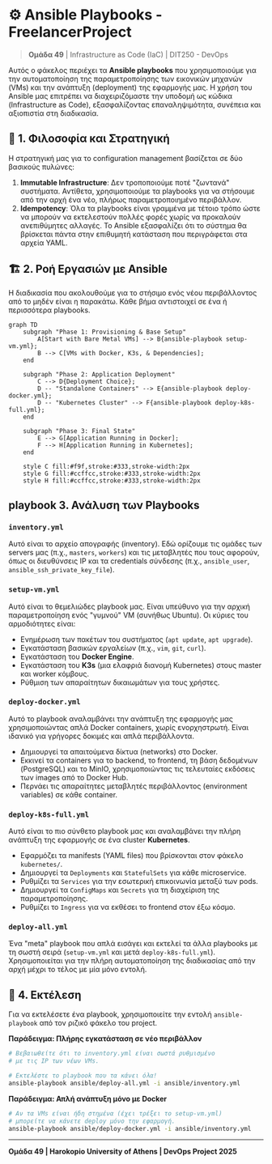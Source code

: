 # ⚙️ Ansible Playbooks - FreelancerProject

> **Ομάδα 49** | Infrastructure as Code (IaC) | DIT250 - DevOps

Αυτός ο φάκελος περιέχει τα **Ansible playbooks** που χρησιμοποιούμε για την αυτοματοποίηση της παραμετροποίησης των εικονικών μηχανών (VMs) και την ανάπτυξη (deployment) της εφαρμογής μας. Η χρήση του Ansible μας επιτρέπει να διαχειριζόμαστε την υποδομή ως κώδικα (Infrastructure as Code), εξασφαλίζοντας επαναληψιμότητα, συνέπεια και αξιοπιστία στη διαδικασία.

## 📜 1. Φιλοσοφία και Στρατηγική

Η στρατηγική μας για το configuration management βασίζεται σε δύο βασικούς πυλώνες:

1.  **Immutable Infrastructure**: Δεν τροποποιούμε ποτέ "ζωντανά" συστήματα. Αντίθετα, χρησιμοποιούμε τα playbooks για να στήσουμε από την αρχή ένα νέο, πλήρως παραμετροποιημένο περιβάλλον.
2.  **Idempotency**: Όλα τα playbooks είναι γραμμένα με τέτοιο τρόπο ώστε να μπορούν να εκτελεστούν πολλές φορές χωρίς να προκαλούν ανεπιθύμητες αλλαγές. Το Ansible εξασφαλίζει ότι το σύστημα θα βρίσκεται πάντα στην επιθυμητή κατάσταση που περιγράφεται στα αρχεία YAML.

## 🏗️ 2. Ροή Εργασιών με Ansible

Η διαδικασία που ακολουθούμε για το στήσιμο ενός νέου περιβάλλοντος από το μηδέν είναι η παρακάτω. Κάθε βήμα αντιστοιχεί σε ένα ή περισσότερα playbooks.

```mermaid
graph TD
    subgraph "Phase 1: Provisioning & Base Setup"
        A[Start with Bare Metal VMs] --> B{ansible-playbook setup-vm.yml};
        B --> C[VMs with Docker, K3s, & Dependencies];
    end

    subgraph "Phase 2: Application Deployment"
        C --> D{Deployment Choice};
        D -- "Standalone Containers" --> E{ansible-playbook deploy-docker.yml};
        D -- "Kubernetes Cluster" --> F{ansible-playbook deploy-k8s-full.yml};
    end

    subgraph "Phase 3: Final State"
        E --> G[Application Running in Docker];
        F --> H[Application Running in Kubernetes];
    end

    style C fill:#f9f,stroke:#333,stroke-width:2px
    style G fill:#ccffcc,stroke:#333,stroke-width:2px
    style H fill:#ccffcc,stroke:#333,stroke-width:2px
```

##  playbook 3. Ανάλυση των Playbooks

### `inventory.yml`
Αυτό είναι το αρχείο απογραφής (inventory). Εδώ ορίζουμε τις ομάδες των servers μας (π.χ., `masters`, `workers`) και τις μεταβλητές που τους αφορούν, όπως οι διευθύνσεις IP και τα credentials σύνδεσης (π.χ., `ansible_user`, `ansible_ssh_private_key_file`).

### `setup-vm.yml`
Αυτό είναι το θεμελιώδες playbook μας. Είναι υπεύθυνο για την αρχική παραμετροποίηση ενός "γυμνού" VM (συνήθως Ubuntu). Οι κύριες του αρμοδιότητες είναι:
-   Ενημέρωση των πακέτων του συστήματος (`apt update`, `apt upgrade`).
-   Εγκατάσταση βασικών εργαλείων (π.χ., `vim`, `git`, `curl`).
-   Εγκατάσταση του **Docker Engine**.
-   Εγκατάσταση του **K3s** (μια ελαφριά διανομή Kubernetes) στους master και worker κόμβους.
-   Ρύθμιση των απαραίτητων δικαιωμάτων για τους χρήστες.

### `deploy-docker.yml`
Αυτό το playbook αναλαμβάνει την ανάπτυξη της εφαρμογής μας χρησιμοποιώντας απλά Docker containers, χωρίς ενορχηστρωτή. Είναι ιδανικό για γρήγορες δοκιμές και απλά περιβάλλοντα.
-   Δημιουργεί τα απαιτούμενα δίκτυα (networks) στο Docker.
-   Εκκινεί τα containers για το backend, το frontend, τη βάση δεδομένων (PostgreSQL) και το MinIO, χρησιμοποιώντας τις τελευταίες εκδόσεις των images από το Docker Hub.
-   Περνάει τις απαραίτητες μεταβλητές περιβάλλοντος (environment variables) σε κάθε container.

### `deploy-k8s-full.yml`
Αυτό είναι το πιο σύνθετο playbook μας και αναλαμβάνει την πλήρη ανάπτυξη της εφαρμογής σε ένα cluster **Kubernetes**.
-   Εφαρμόζει τα manifests (YAML files) που βρίσκονται στον φάκελο `kubernetes/`.
-   Δημιουργεί τα `Deployments` και `StatefulSets` για κάθε microservice.
-   Ρυθμίζει τα `Services` για την εσωτερική επικοινωνία μεταξύ των pods.
-   Δημιουργεί τα `ConfigMaps` και `Secrets` για τη διαχείριση της παραμετροποίησης.
-   Ρυθμίζει το `Ingress` για να εκθέσει το frontend στον έξω κόσμο.

### `deploy-all.yml`
Ένα "meta" playbook που απλά εισάγει και εκτελεί τα άλλα playbooks με τη σωστή σειρά (`setup-vm.yml` και μετά `deploy-k8s-full.yml`). Χρησιμοποιείται για την πλήρη αυτοματοποίηση της διαδικασίας από την αρχή μέχρι το τέλος με μία μόνο εντολή.

## 🚀 4. Εκτέλεση

Για να εκτελέσετε ένα playbook, χρησιμοποιείτε την εντολή `ansible-playbook` από τον ριζικό φάκελο του project.

**Παράδειγμα: Πλήρης εγκατάσταση σε νέο περιβάλλον**
```bash
# Βεβαιωθείτε ότι το inventory.yml είναι σωστά ρυθμισμένο
# με τις IP των νέων VMs.

# Εκτελέστε το playbook που τα κάνει όλα!
ansible-playbook ansible/deploy-all.yml -i ansible/inventory.yml
```

**Παράδειγμα: Απλή ανάπτυξη μόνο με Docker**
```bash
# Αν τα VMs είναι ήδη στημένα (έχει τρέξει το setup-vm.yml)
# μπορείτε να κάνετε deploy μόνο την εφαρμογή.
ansible-playbook ansible/deploy-docker.yml -i ansible/inventory.yml
```

---
**Ομάδα 49 | Harokopio University of Athens | DevOps Project 2025** 